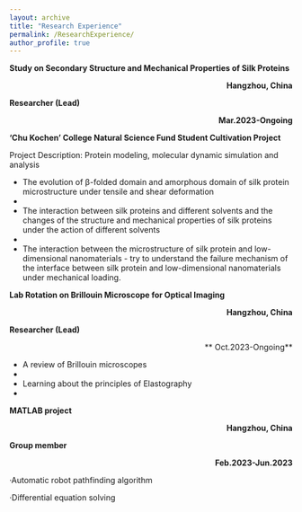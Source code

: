 ```yaml
---
layout: archive
title: "Research Experience"
permalink: /ResearchExperience/
author_profile: true
---
```


**Study on Secondary Structure and Mechanical Properties of Silk Proteins**<p align="right">**Hangzhou, China**</p>

**Researcher (Lead)** <p align="right">**Mar.2023-Ongoing**</p>

**‘Chu Kochen’ College Natural Science Fund Student Cultivation Project**

Project Description: Protein modeling, molecular dynamic simulation and analysis

- The evolution of β-folded domain and amorphous domain of silk protein microstructure under tensile and shear deformation
- 
- The interaction between silk proteins and different solvents and the changes of the structure and mechanical properties of silk proteins under the action of different solvents
- 
- The interaction between the microstructure of silk protein and low-dimensional nanomaterials - try to understand the failure mechanism of the interface between silk protein and low-dimensional nanomaterials under mechanical loading.

**Lab Rotation on Brillouin Microscope for Optical Imaging** <p align="right">**Hangzhou, China**</p>

**Researcher (Lead)**     <p align="right">** Oct.2023-Ongoing**</p>         

- A review of Brillouin microscopes
- 
- Learning about the principles of Elastography
- 
**MATLAB project**    <p align="right">**Hangzhou, China**</p>

**Group member**  <p align="right">**Feb.2023-Jun.2023**</p>  

·Automatic robot pathfinding algorithm

·Differential equation solving
